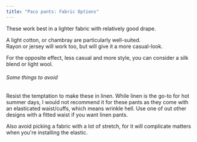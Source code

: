 ```yaml
---
title: "Paco pants: Fabric Options"
---
```


These work best in a lighter fabric with relatively good drape.

A light cotton, or chambray are particularly well-suited.\
Rayon or jersey will work too, but will give it a more casual-look.

For the opposite effect, less casual and more style, you can consider a silk blend or light wool.

<Tip>

###### Some things to avoid

Resist the temptation to make these in linen.
While linen is the go-to for hot summer days, I would not recommend it for these pants
as they come with an elasticated waist/cuffs, which means wrinkle hell.
Use one of out other designs with a fitted waist if you want linen pants.

Also avoid picking a fabric with a lot of stretch, for it will complicate matters when you're installing the elastic.

</Tip>
